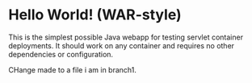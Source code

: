 Hello World! (WAR-style)
===============

This is the simplest possible Java webapp for testing servlet container deployments.  It should work on any container and requires no other dependencies or configuration.

CHange made to a file
i am in branch1.